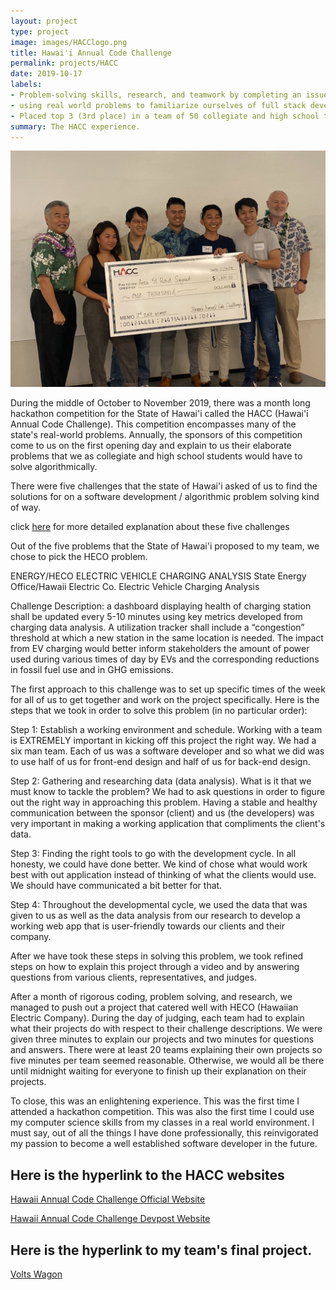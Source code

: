 ```yaml
---
layout: project
type: project
image: images/HACClogo.png
title: Hawai'i Annual Code Challenge
permalink: projects/HACC
date: 2019-10-17
labels:
- Problem-solving skills, research, and teamwork by completing an issue for the State of Hawai'i
- using real world problems to familiarize ourselves of full stack development of a web application.
- Placed top 3 (3rd place) in a team of 50 collegiate and high school teams across the State of Hawai'i
summary: The HACC experience.
---
```


<img class="ui medium right floated rounded image" src="../images/HACCgrouppic.jpg">

During the middle of October to November 2019, there was a month long hackathon competition for the State of Hawai'i called the HACC (Hawai'i Annual Code Challenge).  This competition encompasses many of the state's real-world problems.  Annually, the sponsors of this competition come to us on the first opening day and explain to us their elaborate problems that we as collegiate and high school students would have to solve algorithmically.  

There were five challenges that the state of Hawai'i asked of us to find the solutions for on a software development / algorithmic problem solving kind of way.

click [here](https://hacc.hawaii.gov/#challenges_anchor) for more detailed explanation about these five challenges

Out of the five problems that the State of Hawai'i proposed to my team, we chose to pick the HECO problem.  

ENERGY/HECO ELECTRIC VEHICLE CHARGING ANALYSIS
State Energy Office/Hawaii Electric Co. Electric Vehicle Charging Analysis

Challenge Description: a dashboard displaying health of charging station shall be updated every 5-10 minutes using key metrics developed from charging data analysis. A utilization tracker shall include a “congestion” threshold at which a new station in the same location is needed. The impact from EV charging would better inform stakeholders the amount of power used during various times of day by EVs and the corresponding reductions in fossil fuel use and in GHG emissions.

The first approach to this challenge was to set up specific times of the week for all of us to get together and work on the project specifically.  Here is the steps that we took in order to solve this problem (in no particular order):

Step 1:  Establish a working environment and schedule.  Working with a team is EXTREMELY important in kicking off this project the right way.  We had a six man team.  Each of us was a software developer and so what we did was to use half of us for front-end design and half of us for back-end design.  

Step 2:  Gathering and researching data (data analysis).  What is it that we must know to tackle the problem?  We had to ask questions in order to figure out the right way in approaching this problem.  Having a stable and healthy communication between the sponsor (client) and us (the developers) was very important in making a working application that compliments the client's data. 

Step 3: Finding the right tools to go with the development cycle.  In all honesty, we could have done better.  We kind of chose what would work best with out application instead of thinking of what the clients would use.  We should have communicated a bit better for that.  

Step 4:  Throughout the developmental cycle, we used the data that was given to us as well as the data analysis from our research to develop a working web app that is user-friendly towards our clients and their company. 

After we have took these steps in solving this problem, we took refined steps on how to explain this project through a video and by answering questions from various clients, representatives, and judges.  

After a month of rigorous coding, problem solving, and research, we managed to push out a project that catered well with HECO (Hawaiian Electric Company).  During the day of judging, each team had to explain what their projects do with respect to their challenge descriptions.  We were given three minutes to explain our projects and two minutes for questions and answers.  There were at least 20 teams explaining their own projects so five minutes per team seemed reasonable.  Otherwise, we would all be there until midnight waiting for everyone to finish up their explanation on their projects.  

To close, this was an enlightening experience.  This was the first time I attended a hackathon competition.  This was also the first time I could use my computer science skills from my classes in a real world environment.  I must say, out of all the things I have done professionally, this reinvigorated my passion to become a well established software developer in the future.

## Here is the hyperlink to the HACC websites
[Hawaii Annual Code Challenge Official Website](https://hacc.hawaii.gov/)

[Hawaii Annual Code Challenge Devpost Website](https://hacc2019.devpost.com/)

## Here is the hyperlink to my team's final project.
[Volts Wagon](https://devpost.com/software/volts-wagon)
 
